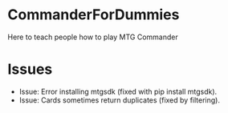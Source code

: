 # CommanderForDummies
Here to teach people how to play MTG Commander 

# Issues 
- Issue: Error installing mtgsdk (fixed with pip install mtgsdk).
- Issue: Cards sometimes return duplicates (fixed by filtering).
